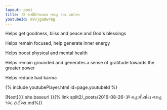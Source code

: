 ```yaml
---
layout: post
title: ૐ સમીટિંજયાય નમહ ૧૦૮ ટાઈમ્સ
youtubeId: mVvjga8wr6g
---
```

 
 
Helps get goodness, bliss and peace and God's blessings
 
Helps remain focused, help generate inner energy 
 
Helps boost physical and mental health 
 
Helps remain grounded and generates a sense of gratitude towards the greater power 
 
Helps reduce bad karma
 
 
 
 


{% include youtubePlayer.html id=page.youtubeId %}
 
[Next]({{ site.baseurl }}{% link  split2/_posts/2016-08-26-ૐ મહાવીર્યાય નમહ ૧૦૮ ટાઈમ્સ.md%})
 
